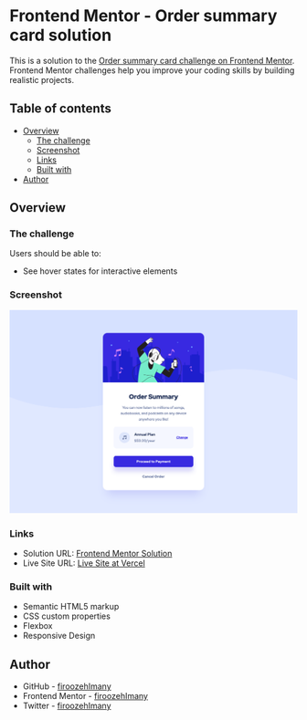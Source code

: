 # Frontend Mentor - Order summary card solution

This is a solution to the [Order summary card challenge on Frontend Mentor](https://www.frontendmentor.io/challenges/order-summary-component-QlPmajDUj). Frontend Mentor challenges help you improve your coding skills by building realistic projects. 

## Table of contents

- [Overview](#overview)
  - [The challenge](#the-challenge)
  - [Screenshot](#screenshot)
  - [Links](#links)
  - [Built with](#built-with)
- [Author](#author)

## Overview

### The challenge

Users should be able to:

- See hover states for interactive elements

### Screenshot

![screenShot](./assets/images/screenShot.png)

### Links

- Solution URL: [Frontend Mentor Solution](https://www.frontendmentor.io/solutions/order-summary-component-html-css-dLMU-29lOs)
- Live Site URL: [Live Site at Vercel](https://order-summary-component-alpha-kohl.vercel.app/)

### Built with

- Semantic HTML5 markup
- CSS custom properties
- Flexbox
- Responsive Design

## Author

- GitHub - [firoozehImany](https://github.com/firoozehImany)
- Frontend Mentor - [firoozehImany](https://www.frontendmentor.io/profile/firoozehImany)
- Twitter - [firoozehImany](https://www.twitter.com/firoozehImany)